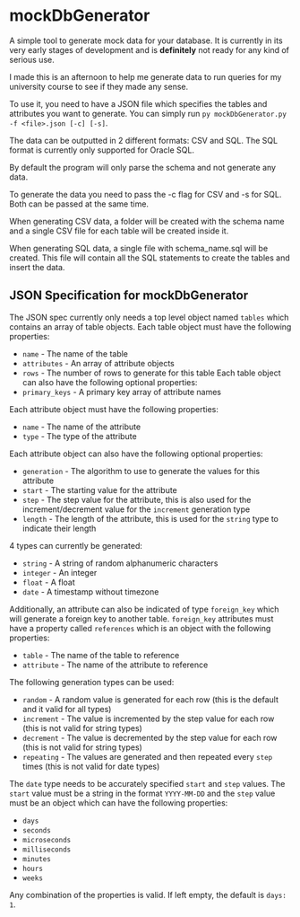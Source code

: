 # mockDbGenerator
A simple tool to generate mock data for your database.
It is currently in its very early stages of development and is **definitely** not ready for any kind of serious use.

I made this is an afternoon to help me generate data to run queries for my university course to see if they made any sense.

To use it, you need to have a JSON file which specifies the tables and attributes you want to generate. You can simply run `py mockDbGenerator.py -f <file>.json [-c] [-s]`. 

The data can be outputted in 2 different formats: CSV and SQL. The SQL format is currently only supported for Oracle SQL. 

By default the program will only parse the schema and not generate any data. 

To generate the data you need to pass the -c flag for CSV and -s for SQL. Both can be passed at the same time.

When generating CSV data, a folder will be created with the schema name and a single CSV file for each table will be created inside it.

When generating SQL data, a single file with schema_name.sql will be created. This file will contain all the SQL statements to create the tables and insert the data.
## JSON Specification for mockDbGenerator
The JSON spec currently only needs a top level object named `tables` which contains an array of table objects.
Each table object must have the following properties:
* `name` - The name of the table
* `attributes` - An array of attribute objects
* `rows` - The number of rows to generate for this table
Each table object can also have the following optional properties:
* `primary_keys` - A primary key array of attribute names

Each attribute object must have the following properties:
* `name` - The name of the attribute
* `type` - The type of the attribute

Each attribute object can also have the following optional properties:
* `generation` - The algorithm to use to generate the values for this attribute
* `start` - The starting value for the attribute
* `step` - The step value for the attribute, this is also used for the increment/decrement value for the `increment` generation type
* `length` - The length of the attribute, this is used for the `string` type to indicate their length

4 types can currently be generated:
* `string` - A string of random alphanumeric characters
* `integer` - An integer
* `float` - A float
* `date` - A timestamp without timezone

Additionally, an attribute can also be indicated of type `foreign_key` which will generate a foreign key to another table. `foreign_key` attributes must have a property called `references` which is an object with the following properties:
* `table` - The name of the table to reference
* `attribute` - The name of the attribute to reference

The following generation types can be used:
* `random` - A random value is generated for each row (this is the default and it valid for all types)
* `increment` - The value is incremented by the step value for each row (this is not valid for string types)
* `decrement` - The value is decremented by the step value for each row (this is not valid for string types)
* `repeating` - The values are generated and then repeated every `step` times (this is not valid for date types)

The `date` type needs to be accurately specified `start` and `step` values. The `start` value must be a string in the format `YYYY-MM-DD` and the `step` value must be an object which can have the following properties:
* `days`
* `seconds`
* `microseconds`
* `milliseconds`
* `minutes`
* `hours`
* `weeks`

Any combination of the properties is valid. If left empty, the default is `days: 1`.


